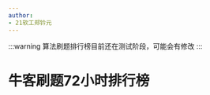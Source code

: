 ```yaml
---
author: 
- 21软工郑钤元
---
```

<script setup>
import CustomComponent from '/components/nowcoderRank72.vue'
// console.log(CustomComponent)

</script>
:::warning
算法刷题排行榜目前还在测试阶段，可能会有修改
:::
# 牛客刷题72小时排行榜

<CustomComponent />